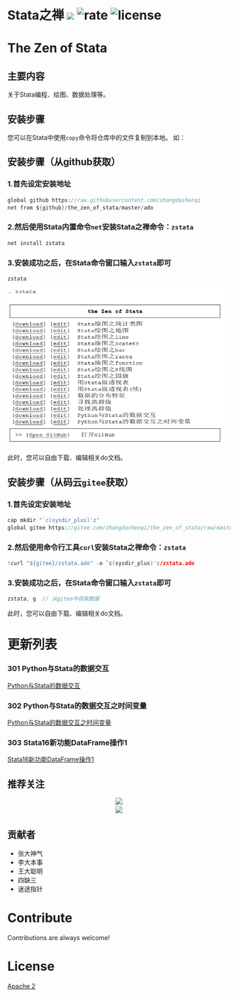 # Stata之禅    <img src="https://img.shields.io/badge/Stata-@zhangdashenqi-green.svg?logo=angular&style=for-the-badge" height=20px/> ![rate](https://img.shields.io/badge/stars-%E2%98%85%E2%98%85%E2%98%85%E2%98%85%E2%98%86-brightgreen.svg) ![license](https://img.shields.io/badge/license-Apache%202-blue.svg)

# The Zen of Stata

## 主要内容

关于Stata编程、绘图、数据处理等。


## 安装步骤

您可以在Stata中使用`copy`命令将仓库中的文件复制到本地。
如：

## 安装步骤（从github获取）

### 1.首先设定安装地址

```c
global github https://raw.githubusercontent.com/zhangdashenqi
net from ${github}/the_zen_of_stata/master/ado
```

### 2.然后使用Stata内置命令`net`安装Stata之禅命令：`zstata`

```c
net install zstata
```

### 3.安装成功之后，在Stata命令窗口输入`zstata`即可

```c
zstata
```
![zstata](zstata.png)

此时，您可以自由下载、编辑相关do文档。


## 安装步骤（从码云`gitee`获取）

### 1.首先设定安装地址

```c
cap mkdir "`c(sysdir_plus)'z"
global gitee https://gitee.com/zhangdashenqi/the_zen_of_stata/raw/master/ado
```

### 2.然后使用命令行工具`curl`安装Stata之禅命令：`zstata`

```c
!curl "${gitee}/zstata.ado" -o `c(sysdir_plus)'z/zstata.ado 
```

### 3.安装成功之后，在Stata命令窗口输入`zstata`即可

```c
zstata, g  // 从gitee中获取数据
```

此时，您可以自由下载、编辑相关do文档。

# 更新列表

### 301 Python与Stata的数据交互

[Python与Stata的数据交互](./1_data_in_Python_and_Stata)

### 302 Python与Stata的数据交互之时间变量

[Python与Stata的数据交互之时间变量](./2_datetime_in_Python_and_Stata)

### 303 Stata16新功能DataFrame操作1

[Stata16新功能DataFrame操作1](./3_data_frame_1)

## 推荐关注

<div align=center><img src="https://raw.githubusercontent.com/zhangdashenqi/Stata-Graph/master/logo.png" width=300px /></div>

<div align=center><img src="https://raw.githubusercontent.com/zhangdashenqi/Stata-Graph/master/qr.png" width=500px /></div>

## 贡献者

* 张大神气
* 李大本事
* 王大聪明
* 四缺三
* 迷途指针

# Contribute
Contributions are always welcome! 

# License

[Apache 2](http://www.apache.org/licenses/LICENSE-2.0.txt)


